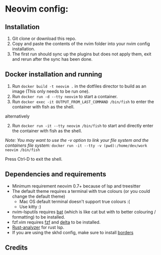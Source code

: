 # Neovim config:

## Installation
1. Git clone or download this repo.
2. Copy and paste the contents of the nvim folder into your nvim config installation.
3. The first run should sync up the plugins but does not apply them, exit and rerun after the sync has been done.

## Docker installation and running
1. Run `docker build -t neovim .` in the dotfiles director to build as an image (This only needs to be run one).
2. Run `docker run -d --tty neovim` to start a container.
3. Run `docker exec -it OUTPUT_FROM_LAST_COMMAND /bin/fish` to enter the container with fish as the shell.

alternatively

2. Run `docker run -it --tty neovim /bin/fish` to start and directly enter the container with fish as the shell.

*Note: You may want to use the -v option to link your file system and the containers file system:* `docker run -it --tty -v (pwd):/home/dev/work neovim /bin/fish`

Press Ctrl-D to exit the shell.

## Dependencies and requirements
- Minimum requirement neovim 0.7+ because of lsp and treesitter
- The default theme requires a terminal with true colours (or you could change the default theme)
    - Mac OS default terminal doesn't support true colours :(
    - Use kitty :)
- nvim-lsputils requires [bat](https://github.com/sharkdp/bat) (which is like cat but with to better colouring / formatting) to be installed.
- fzf.vim requires [fzf](https://github.com/junegunn/fzf) and [delta](https://github.com/dandavison/delta) to be installed.
- [Rust-analyzer](https://rust-analyzer.github.io/) for rust lsp.
- If you are using the skhd config, make sure to install [borders](https://github.com/FelixKratz/JankyBorders)

## Credits
